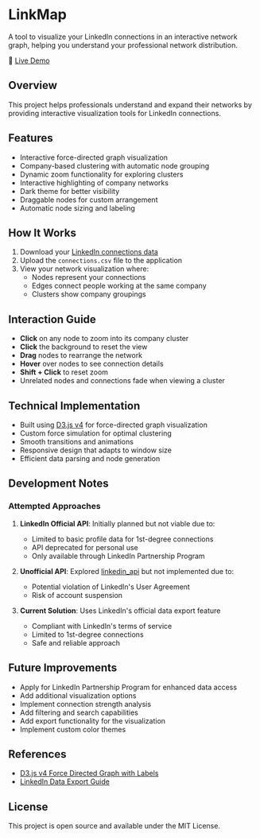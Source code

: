 # LinkMap
A tool to visualize your LinkedIn connections in an interactive network graph, helping you understand your professional network distribution.

🔗 [Live Demo](https://tejasrpawar.github.io/linkedin-network-viz/)

## Overview
This project helps professionals understand and expand their networks by providing interactive visualization tools for LinkedIn connections.

## Features
- Interactive force-directed graph visualization
- Company-based clustering with automatic node grouping
- Dynamic zoom functionality for exploring clusters
- Interactive highlighting of company networks
- Dark theme for better visibility
- Draggable nodes for custom arrangement
- Automatic node sizing and labeling

## How It Works
1. Download your [LinkedIn connections data](https://www.linkedin.com/help/linkedin/answer/66844/export-connections-from-linkedin)
2. Upload the `connections.csv` file to the application
3. View your network visualization where:
   - Nodes represent your connections
   - Edges connect people working at the same company
   - Clusters show company groupings

## Interaction Guide
- **Click** on any node to zoom into its company cluster
- **Click** the background to reset the view
- **Drag** nodes to rearrange the network
- **Hover** over nodes to see connection details
- **Shift + Click** to reset zoom
- Unrelated nodes and connections fade when viewing a cluster

## Technical Implementation
- Built using [D3.js v4](https://d3js.org/) for force-directed graph visualization
- Custom force simulation for optimal clustering
- Smooth transitions and animations
- Responsive design that adapts to window size
- Efficient data parsing and node generation

## Development Notes

### Attempted Approaches
1. **LinkedIn Official API**: Initially planned but not viable due to:
   - Limited to basic profile data for 1st-degree connections
   - API deprecated for personal use
   - Only available through LinkedIn Partnership Program

2. **Unofficial API**: Explored [linkedin_api](https://github.com/tomquirk/linkedin-api) but not implemented due to:
   - Potential violation of LinkedIn's User Agreement
   - Risk of account suspension

3. **Current Solution**: Uses LinkedIn's official data export feature
   - Compliant with LinkedIn's terms of service
   - Limited to 1st-degree connections
   - Safe and reliable approach

## Future Improvements
- Apply for LinkedIn Partnership Program for enhanced data access
- Add additional visualization options
- Implement connection strength analysis
- Add filtering and search capabilities
- Add export functionality for the visualization
- Implement custom color themes

## References
- [D3.js v4 Force Directed Graph with Labels](https://bl.ocks.org/heybignick/3faf257bbbbc7743bb72310d03b86ee8)
- [LinkedIn Data Export Guide](https://www.linkedin.com/help/linkedin/answer/66844/export-connections-from-linkedin)

## License
This project is open source and available under the MIT License.
